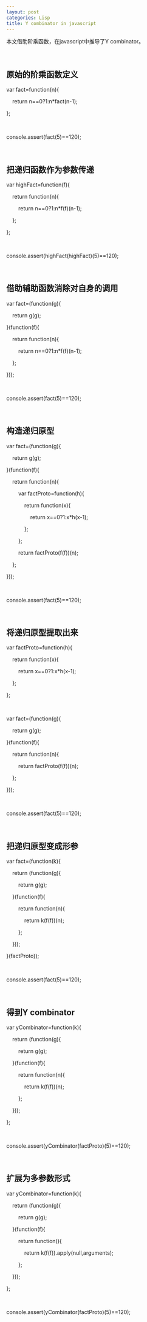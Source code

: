 ```yaml
---
layout: post
categories: Lisp
title: Y combinator in javascript
---
```


本文借助阶乘函数，在javascript中推导了Y combinator。

<br/>

## **原始的阶乘函数定义**

var fact=function(n){

&nbsp;&nbsp;&nbsp;&nbsp;return n==0?1:n*fact(n-1);

};

<br/>

console.assert(fact(5)==120);

<br/>

## **把递归函数作为参数传递**

var highFact=function(f){

&nbsp;&nbsp;&nbsp;&nbsp;return function(n){

&nbsp;&nbsp;&nbsp;&nbsp;&nbsp;&nbsp;&nbsp;&nbsp;return n==0?1:n*f(f)(n-1);

&nbsp;&nbsp;&nbsp;&nbsp;};

};

<br/>

console.assert(highFact(highFact)(5)==120);

<br/>

## **借助辅助函数消除对自身的调用**

var fact=(function(g){

&nbsp;&nbsp;&nbsp;&nbsp;return g(g);

}(function(f){

&nbsp;&nbsp;&nbsp;&nbsp;return function(n){

&nbsp;&nbsp;&nbsp;&nbsp;&nbsp;&nbsp;&nbsp;&nbsp;return n==0?1:n*f(f)(n-1);

&nbsp;&nbsp;&nbsp;&nbsp;};

}));

<br/>

console.assert(fact(5)==120);

<br/>

## **构造递归原型**

var fact=(function(g){

&nbsp;&nbsp;&nbsp;&nbsp;return g(g);

}(function(f){

&nbsp;&nbsp;&nbsp;&nbsp;return function(n){

&nbsp;&nbsp;&nbsp;&nbsp;&nbsp;&nbsp;&nbsp;&nbsp;var factProto=function(h){

&nbsp;&nbsp;&nbsp;&nbsp;&nbsp;&nbsp;&nbsp;&nbsp;&nbsp;&nbsp;&nbsp;&nbsp;return function(x){

&nbsp;&nbsp;&nbsp;&nbsp;&nbsp;&nbsp;&nbsp;&nbsp;&nbsp;&nbsp;&nbsp;&nbsp;&nbsp;&nbsp;&nbsp;&nbsp;return x==0?1:x*h(x-1);

&nbsp;&nbsp;&nbsp;&nbsp;&nbsp;&nbsp;&nbsp;&nbsp;&nbsp;&nbsp;&nbsp;&nbsp;};

&nbsp;&nbsp;&nbsp;&nbsp;&nbsp;&nbsp;&nbsp;&nbsp;};

&nbsp;&nbsp;&nbsp;&nbsp;&nbsp;&nbsp;&nbsp;&nbsp;return factProto(f(f))(n);

&nbsp;&nbsp;&nbsp;&nbsp;};

}));

<br/>

console.assert(fact(5)==120);

<br/>

## **将递归原型提取出来**

var factProto=function(h){

&nbsp;&nbsp;&nbsp;&nbsp;return function(x){

&nbsp;&nbsp;&nbsp;&nbsp;&nbsp;&nbsp;&nbsp;&nbsp;return x==0?1:x*h(x-1);

&nbsp;&nbsp;&nbsp;&nbsp;};

};

<br/>

var fact=(function(g){

&nbsp;&nbsp;&nbsp;&nbsp;return g(g);

}(function(f){

&nbsp;&nbsp;&nbsp;&nbsp;return function(n){

&nbsp;&nbsp;&nbsp;&nbsp;&nbsp;&nbsp;&nbsp;&nbsp;return factProto(f(f))(n);

&nbsp;&nbsp;&nbsp;&nbsp;};

}));

<br/>

console.assert(fact(5)==120);

<br/>

## **把递归原型变成形参**

var fact=(function(k){

&nbsp;&nbsp;&nbsp;&nbsp;return (function(g){

&nbsp;&nbsp;&nbsp;&nbsp;&nbsp;&nbsp;&nbsp;&nbsp;return g(g);

&nbsp;&nbsp;&nbsp;&nbsp;}(function(f){

&nbsp;&nbsp;&nbsp;&nbsp;&nbsp;&nbsp;&nbsp;&nbsp;return function(n){

&nbsp;&nbsp;&nbsp;&nbsp;&nbsp;&nbsp;&nbsp;&nbsp;&nbsp;&nbsp;&nbsp;&nbsp;return k(f(f))(n);

&nbsp;&nbsp;&nbsp;&nbsp;&nbsp;&nbsp;&nbsp;&nbsp;};

&nbsp;&nbsp;&nbsp;&nbsp;}));

}(factProto));

<br/>

console.assert(fact(5)==120);

<br/>

## **得到Y combinator**

var yCombinator=function(k){

&nbsp;&nbsp;&nbsp;&nbsp;return (function(g){

&nbsp;&nbsp;&nbsp;&nbsp;&nbsp;&nbsp;&nbsp;&nbsp;return g(g);

&nbsp;&nbsp;&nbsp;&nbsp;}(function(f){

&nbsp;&nbsp;&nbsp;&nbsp;&nbsp;&nbsp;&nbsp;&nbsp;return function(n){

&nbsp;&nbsp;&nbsp;&nbsp;&nbsp;&nbsp;&nbsp;&nbsp;&nbsp;&nbsp;&nbsp;&nbsp;return k(f(f))(n);

&nbsp;&nbsp;&nbsp;&nbsp;&nbsp;&nbsp;&nbsp;&nbsp;};

&nbsp;&nbsp;&nbsp;&nbsp;}));

};

<br/>

console.assert(yCombinator(factProto)(5)==120);

<br/>

## **扩展为多参数形式**

var yCombinator=function(k){

&nbsp;&nbsp;&nbsp;&nbsp;return (function(g){

&nbsp;&nbsp;&nbsp;&nbsp;&nbsp;&nbsp;&nbsp;&nbsp;return g(g);

&nbsp;&nbsp;&nbsp;&nbsp;}(function(f){

&nbsp;&nbsp;&nbsp;&nbsp;&nbsp;&nbsp;&nbsp;&nbsp;return function(){

&nbsp;&nbsp;&nbsp;&nbsp;&nbsp;&nbsp;&nbsp;&nbsp;&nbsp;&nbsp;&nbsp;&nbsp;return k(f(f)).apply(null,arguments);

&nbsp;&nbsp;&nbsp;&nbsp;&nbsp;&nbsp;&nbsp;&nbsp;};

&nbsp;&nbsp;&nbsp;&nbsp;}));

};

<br/>

console.assert(yCombinator(factProto)(5)==120);



